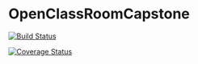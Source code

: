 # OpenClassRoomCapstone

[![Build Status](https://travis-ci.org/pascaloseko/OpenClassRoomCapstone.svg?branch=master)](https://travis-ci.org/pascaloseko/OpenClassRoomCapstone) 

[![Coverage Status](https://coveralls.io/repos/github/pascaloseko/OpenClassRoomCapstone/badge.svg?branch=master)](https://coveralls.io/github/pascaloseko/OpenClassRoomCapstone?branch=master)
